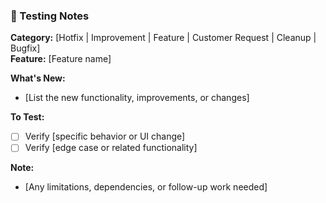 ### 🧪 Testing Notes

**Category:** [Hotfix | Improvement | Feature | Customer Request | Cleanup | Bugfix]  
**Feature:** [Feature name]

**What's New:**
- [List the new functionality, improvements, or changes]

**To Test:**
- [ ] Verify [specific behavior or UI change]
- [ ] Verify [edge case or related functionality]

**Note:**
- [Any limitations, dependencies, or follow-up work needed]
